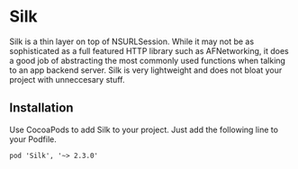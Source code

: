 Silk
======

Silk is a thin layer on top of NSURLSession. While it may not be as sophisticated as a full featured HTTP library such as AFNetworking, it does a good job of abstracting the most commonly used functions when talking to an app backend server. Silk is very lightweight and does not bloat your project with unneccesary stuff.


## Installation
Use CocoaPods to add Silk to your project. Just add the following line to your Podfile.
```
pod 'Silk', '~> 2.3.0'
```
